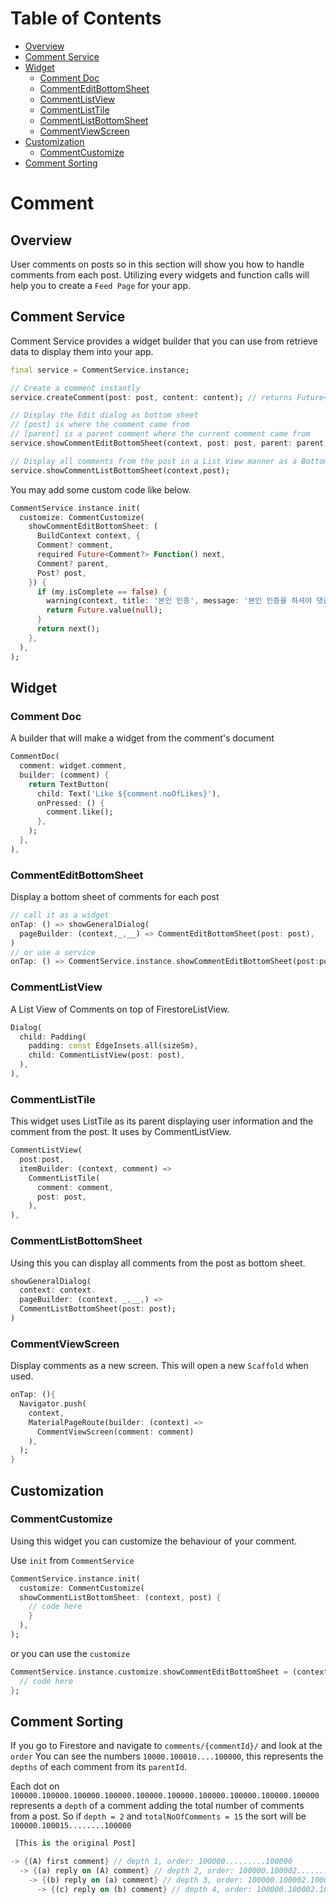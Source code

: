 # Table of Contents 


<!-- @import "[TOC]" {cmd="toc" depthFrom=2 depthTo=6 orderedList=false} -->

<!-- code_chunk_output -->

- [Overview](#overview)
- [Comment Service](#comment-service)
- [Widget](#widget)
  - [Comment Doc](#comment-doc)
  - [CommentEditBottomSheet](#commenteditbottomsheet)
  - [CommentListView](#commentlistview)
  - [CommentListTile](#commentlisttile)
  - [CommentListBottomSheet](#commentlistbottomsheet)
  - [CommentViewScreen](#commentviewscreen)
- [Customization](#customization)
  - [CommentCustomize](#commentcustomize)
- [Comment Sorting](#comment-sorting)

<!-- /code_chunk_output -->


# Comment
## Overview

User comments on posts so in this section will show you how to handle comments from each post. Utilizing every widgets and function calls will help you to create a `Feed Page` for your app. 

## Comment Service
Comment Service provides a widget builder that you can use from retrieve data to display them into your app.

```dart
final service = CommentService.instance;

// Create a comment instantly
service.createComment(post: post, content: content); // returns Future<Comment>

// Display the Edit dialog as bottom sheet
// [post] is where the comment came from
// [parent] is a parent comment where the current comment came from  
service.showCommentEditBottomSheet(context, post: post, parent: parent, comment: comment); // returns Future<Comment?>

// Display all comments from the post in a List View manner as a Bottom Sheet 
service.showCommentListBottomSheet(context,post); 
```

You may add some custom code like below.

```dart
CommentService.instance.init(
  customize: CommentCustomize(
    showCommentEditBottomSheet: (
      BuildContext context, {
      Comment? comment,
      required Future<Comment?> Function() next,
      Comment? parent,
      Post? post,
    }) {
      if (my.isComplete == false) {
        warning(context, title: '본인 인증', message: '본인 인증을 하셔야 댓글을 쓸 수 있습니다.');
        return Future.value(null);
      }
      return next();
    },
  ),
);
```
## Widget
### Comment Doc
A builder that will make a widget from the comment's document

```dart
CommentDoc(
  comment: widget.comment,
  builder: (comment) {
    return TextButton(
      child: Text('Like ${comment.noOfLikes}'),
      onPressed: () {
        comment.like();
      },
    );
  },
),
```

### CommentEditBottomSheet
Display a bottom sheet of comments for each post 

```dart
// call it as a widget
onTap: () => showGeneralDialog(
  pageBuilder: (context,_,__) => CommentEditBottomSheet(post: post),
) 
// or use a service
onTap: () => CommentService.instance.showCommentEditBottomSheet(post:post),
```


### CommentListView
A List View of Comments on top of FirestoreListView.

```dart
Dialog(
  child: Padding(
    padding: const EdgeInsets.all(sizeSm),
    child: CommentListView(post: post),
  ),
),
```

### CommentListTile
This widget uses ListTile as its parent displaying user information and the comment from the post. It uses by CommentListView.

```dart
CommentListView(
  post:post,
  itemBuilder: (context, comment) => 
    CommentListTile(
      comment: comment, 
      post: post,
    ),
),
```

### CommentListBottomSheet
Using this you can display all comments from the post as bottom sheet.

```dart
showGeneralDialog(
  context: context.
  pageBuilder: (context, _,__,) => 
  CommentListBottomSheet(post: post);
)
```

### CommentViewScreen
Display comments as a new screen. This will open a new `Scaffold` when used.
```dart
onTap: (){
  Navigator.push(
    context, 
    MaterialPageRoute(builder: (context) => 
      CommentViewScreen(comment: comment)
    ),
  );
}

```
## Customization

### CommentCustomize

Using this widget you can customize the behaviour of your comment. 

Use `init` from `CommentService` 
```dart
CommentService.instance.init(
  customize: CommentCustomize(
  showCommentListBottomSheet: (context, post) {
    // code here
    } 
  ),
);
```
or you can use the `customize`
```dart
CommentService.instance.customize.showCommentEditBottomSheet = (context){
  // code here
};
```

## Comment Sorting
If you go to Firestore and navigate to `comments/{commentId}/` and look at the `order` You can see the numbers `10000.100010....100000`, this represents the `depths` of each comment from its `parentId`. 

Each dot on `100000.100000.100000.100000.100000.100000.100000.100000.100000.100000` represents a `depth` of a comment adding the total number of comments from a post. So if `depth = 2` and  `totalNoOfComments = 15` the sort will be `100000.100015........100000`

``` dart
 [This is the original Post]

-> {(A) first comment} // depth 1, order: 100000.........100000
  -> {(a) reply on (A) comment} // depth 2, order: 100000.100002........100000 // 
    -> {(b) reply on (a) comment} // depth 3, order: 100000.100002.100003.......100000 // 
      -> {(c) reply on (b) comment} // depth 4, order: 100000.100002.100003.100004......100000 //
```